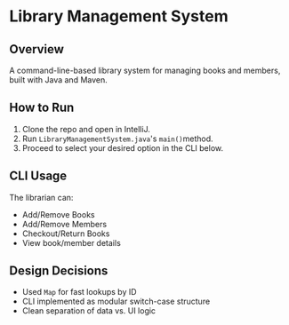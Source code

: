 # Library Management System

## Overview
A command-line-based library system for managing books and members, built with Java and Maven.

## How to Run
1. Clone the repo and open in IntelliJ.
2. Run `LibraryManagementSystem.java`'s `main()`method.
3. Proceed to select your desired option in the CLI below.

## CLI Usage
The librarian can:
- Add/Remove Books
- Add/Remove Members
- Checkout/Return Books
- View book/member details

## Design Decisions
- Used `Map` for fast lookups by ID
- CLI implemented as modular switch-case structure
- Clean separation of data vs. UI logic
